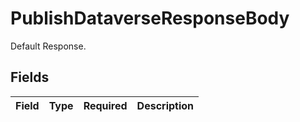 # PublishDataverseResponseBody

Default Response.


## Fields

| Field       | Type        | Required    | Description |
| ----------- | ----------- | ----------- | ----------- |